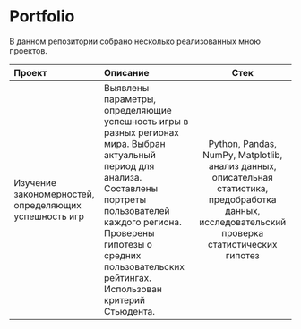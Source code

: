 # Portfolio
В данном репозитории собрано несколько реализованных мною проектов.

|         Проект              |                                    Описание                                   |                   Стек                  |
| :---------------------------| :---------------------------------------------------------------------------- |:---------------------------------------:|
| Изучение закономерностей, определяющих успешность игр | Выявлены параметры, определяющие успешность игры в разных регионах мира. Выбран актуальный период для анализа. Составлены портреты пользователей каждого региона. Проверены гипотезы о средних пользовательских рейтингах. Использован критерий Стьюдента.  | Python, Pandas, NumPy, Matplotlib, анализ данных, описательная статистика, предобработка данных, исследовательский проверка статистических гипотез    |

